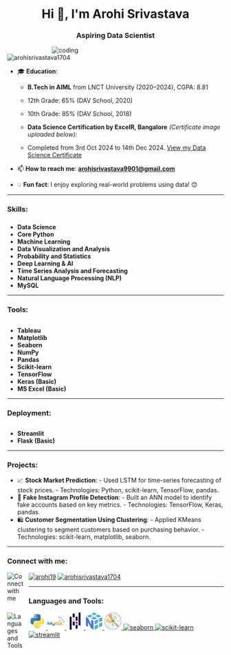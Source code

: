 <h1 align="center">Hi 👋, I'm Arohi Srivastava</h1>
<h3 align="center">Aspiring Data Scientist</h3>

<img align="right" alt="coding" width="400" src="https://user-images.githubusercontent.com/55389276/140866485-8fb1c876-9a8f-4d6a-98dc-08c4981eaf70.gif">

<p align="left"> <img src="https://komarev.com/ghpvc/?username=arohisrivastava1704&label=Profile%20views&color=0e75b6&style=flat" alt="arohisrivastava1704" /> </p>

- 🎓 **Education**:  
  - **B.Tech in AIML** from LNCT University (2020–2024), CGPA: 8.81  
  - 12th Grade: 65% (DAV School, 2020)  
  - 10th Grade: 85% (DAV School, 2018)

 
  - **Data Science Certification by ExcelR, Bangalore** *(Certificate image uploaded below)*:
  - Completed from 3rd Oct 2024 to 14th Dec 2024.
  [View my Data Science Certificate](https://drive.google.com/file/d/1GjN_fYIFO2QkccBOijhfFD3S8yh_Pk82/view?usp=sharing)


- 📫 **How to reach me**: **arohisrivastava9901@gmail.com**  

- 💡 **Fun fact**: I enjoy exploring real-world problems using data! 😊  

---

<h3 align="left">Skills:</h3>

###
- **Data Science**  
- **Core Python**  
- **Machine Learning**  
- **Data Visualization and Analysis**  
- **Probability and Statistics**  
- **Deep Learning & AI**  
- **Time Series Analysis and Forecasting**  
- **Natural Language Processing (NLP)**  
- **MySQL**  

---

<h3 align="left">Tools:</h3>

##
- **Tableau**  
- **Matplotlib**  
- **Seaborn**  
- **NumPy**  
- **Pandas**  
- **Scikit-learn**  
- **TensorFlow**  
- **Keras (Basic)**  
- **MS Excel (Basic)**  

---

<h3 align="left">Deployment:</h3>

##
- **Streamlit**  
- **Flask (Basic)**  

---

<h3 align="left">Projects:</h3>
<ul>
  <li>📈 <b>Stock Market Prediction</b>:  
    - Used LSTM for time-series forecasting of stock prices.  
    - Technologies: Python, scikit-learn, TensorFlow, pandas.  
  </li>
  <li>🤖 <b>Fake Instagram Profile Detection</b>:  
    - Built an ANN model to identify fake accounts based on key metrics.  
    - Technologies: TensorFlow, Keras, pandas.  
  </li>
  <li>🛍️ <b>Customer Segmentation Using Clustering</b>:  
    - Applied KMeans clustering to segment customers based on purchasing behavior.  
    - Technologies: scikit-learn, matplotlib, seaborn.  
  </li>
</ul>

---

<h3 align="left">Connect with me:</h3>
<img align="left" alt="Connect with me" width="40" src="https://cdn-icons-png.flaticon.com/512/1034/1034131.png" style="margin-right: 10px;"/>
<p align="left">
<a href="https://linkedin.com/in/arohi19" target="blank"><img align="center" src="https://raw.githubusercontent.com/rahuldkjain/github-profile-readme-generator/master/src/images/icons/Social/linked-in-alt.svg" alt="arohi19" height="30" width="40" /></a>
<a href="https://github.com/arohisrivastava1704" target="blank"><img align="center" src="https://raw.githubusercontent.com/rahuldkjain/github-profile-readme-generator/master/src/images/icons/Social/github.svg" alt="arohisrivastava1704" height="30" width="40" /></a>
</p>

---

<h3 align="left">Languages and Tools:</h3>
<img align="left" alt="Languages and Tools" width="40" src="https://cdn-icons-png.flaticon.com/512/3407/3407088.png" style="margin-right: 10px;"/>
<p align="left">
<a href="https://www.python.org/" target="_blank" rel="noreferrer"> <img src="https://raw.githubusercontent.com/devicons/devicon/master/icons/python/python-original.svg" alt="python" width="40" height="40"/> </a>
<a href="https://www.mysql.com/" target="_blank" rel="noreferrer"> <img src="https://raw.githubusercontent.com/devicons/devicon/master/icons/mysql/mysql-original-wordmark.svg" alt="mysql" width="40" height="40"/> </a>
<a href="https://pandas.pydata.org/" target="_blank" rel="noreferrer"> <img src="https://raw.githubusercontent.com/devicons/devicon/2ae2a900d2f041da66e950e4d48052658d850630/icons/pandas/pandas-original.svg" alt="pandas" width="40" height="40"/> </a>
<a href="https://numpy.org/" target="_blank" rel="noreferrer"> <img src="https://raw.githubusercontent.com/devicons/devicon/master/icons/numpy/numpy-original.svg" alt="numpy" width="40" height="40"/> </a>
<a href="https://matplotlib.org/" target="_blank" rel="noreferrer"> <img src="https://raw.githubusercontent.com/devicons/devicon/master/icons/matplotlib/matplotlib-original.svg" alt="matplotlib" width="40" height="40"/> </a>
<a href="https://seaborn.pydata.org/" target="_blank" rel="noreferrer"> <img src="https://seaborn.pydata.org/_images/logo-tall-lightbg.svg" alt="seaborn" width="40" height="40"/> </a>
<a href="https://scikit-learn.org/" target="_blank" rel="noreferrer"> <img src="https://raw.githubusercontent.com/devicons/devicon/master/icons/scikit-learn/scikit-learn-original.svg" alt="scikit-learn" width="40" height="40"/> </a>
<a href="https://streamlit.io/" target="_blank" rel="noreferrer"> <img src="https://streamlit.io/images/brand/streamlit-logo-primary-colormark-darktext.svg" alt="streamlit" width="40" height="40"/> </a>
</p>
